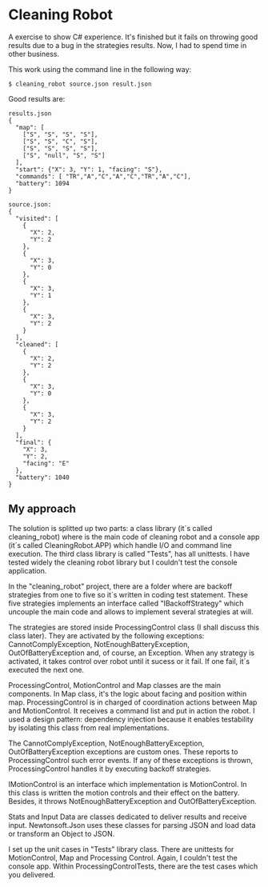 # Cleaning Robot

A exercise to show C# experience. It's finished but it fails on throwing good results due to a bug in the strategies results. Now, I had to spend time in other business.

This work using the command line in the following way: 

`$ cleaning_robot source.json result.json`

Good results are: 

```
results.json
{
  "map": [
    ["S", "S", "S", "S"],
    ["S", "S", "C", "S"],
    ["S", "S", "S", "S"],
    ["S", "null", "S", "S"]
  ],
  "start": {"X": 3, "Y": 1, "facing": "S"},
  "commands": [ "TR","A","C","A","C","TR","A","C"],
  "battery": 1094
}
```

```
source.json:
{
  "visited": [
    {
      "X": 2,
      "Y": 2
    },
    {
      "X": 3,
      "Y": 0
    },
    {
      "X": 3,
      "Y": 1
    },
    {
      "X": 3,
      "Y": 2
    }
  ],
  "cleaned": [
    {
      "X": 2,
      "Y": 2
    },
    {
      "X": 3,
      "Y": 0
    },
    {
      "X": 3,
      "Y": 2
    }
  ],
  "final": {
    "X": 3,
    "Y": 2,
    "facing": "E"
  },
  "battery": 1040
}
```


## My approach
The solution is splitted up two parts: a class library (it´s called cleaning_robot) where is the main code of cleaning robot and a console app (it´s called CleaningRobot.APP) which handle I/O and command line execution. The third class library is called "Tests", has all unittests. I have tested widely the cleaning robot library but I couldn't test the console application.

In the "cleaning_robot" project, there are a folder where are backoff strategies from one to five so it´s written in coding test statement. These five strategies implements an interface called "IBackoffStrategy" which uncouple the main code and allows to implement several strategies at will.

The strategies are stored inside ProcessingControl class (I shall discuss this class later). They are activated by the following exceptions: CannotComplyException, NotEnoughBatteryException, OutOfBatteryException  and, of course, an Exception. When any strategy is activated, it takes control over robot until it sucess or it fail. If one fail, it´s executed the next one.

ProcessingControl, MotionControl and Map classes are the main components. In Map class, it's the logic about facing and position within map. ProcessingControl  is in charged of coordination actions between Map and MotionControl. It receives a command list and put in action the robot. I used a design pattern: dependency injection because it enables testability by isolating this class from real implementations.

The CannotComplyException, NotEnoughBatteryException, OutOfBatteryException exceptions are custom ones. These reports to ProcessingControl such error events. If any of these exceptions is thrown, ProcessingControl handles it by executing backoff strategies.

IMotionControl is an interface which implementation is MotionControl. In this class is written the motion controls and their effect on the battery. Besides, it throws NotEnoughBatteryException and OutOfBatteryException.

Stats and Input Data are classes dedicated to deliver results and receive input. Newtonsoft.Json uses these classes for parsing JSON and load data or transform an Object to JSON.

I set up the unit cases in "Tests" library class. There are unittests for MotionControl, Map and Processing Control. Again, I couldn't test the console app. Within ProcessingControlTests, there are the test cases which you delivered.
